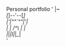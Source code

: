 Personal portfolio
'
     |~  _<br>
[_]--'--[_]<br>
|'|""`""|'|<br>
| | /^\ | |<br>
|_|_|I|_|_|<br>
'
